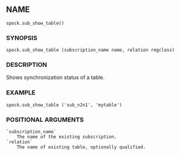 ## NAME

`spock.sub_show_table()`

### SYNOPSIS
    
`spock.sub_show_table (subscription_name name, relation regclass)`
 
### DESCRIPTION
    
Shows synchronization status of a table. 

### EXAMPLE

`spock.sub_show_table ('sub_n2n1', 'mytable')`
 
### POSITIONAL ARGUMENTS
    `subscription_name`
        The name of the existing subscription.
    `relation` 
        The name of existing table, optionally qualified.
